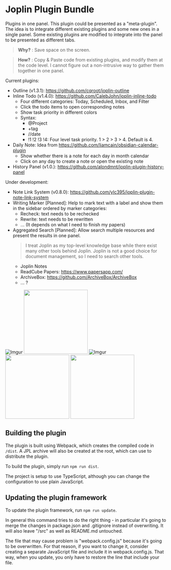 # Joplin Plugin Bundle

Plugins in one panel. This plugin could be presented as a "meta-plugin". The idea is to integrate different existing plugins and some new ones in a single panel. Some existing plugins are modified to integrate into the panel to be presented as different tabs. 

> **Why?** : Save space on the screen.

> **How?** : Copy & Paste code from existing plugins, and modify them at the code level. I cannot figure out a non-intrusive way to gather them together in one panel.

Current plugins:

* Outline (v1.3.1): https://github.com/cqroot/joplin-outline
* Inline Todo (v1.4.0): https://github.com/CalebJohn/joplin-inline-todo
  * Four different categories: Today, Scheduled, Inbox, and Filter
  * Click the todo items to open corresponding notes
  * Show task priority in different colors
  * Syntax:
    * @Project
    * +tag
    * //date
    * !1 !2 !3 !4: Four level task priority. 1 > 2 > 3 > 4. Default is 4.
* Daily Note: Idea from https://github.com/liamcain/obsidian-calendar-plugin
  * Show whether there is a note for each day in month calendar
  * Click on any day to create a note or open the existing note
* History Panel (v1.0.): https://github.com/alondmnt/joplin-plugin-history-panel

Under development:

* Note Link System (v0.8.0): https://github.com/ylc395/joplin-plugin-note-link-system
* Writing Marker [Planned]: Help to mark text with a label and show them in the sidebar ordered by marker categories:
  * Recheck: text needs to be rechecked
  * Rewrite: text needs to be rewritten
  * ... (It depends on what I need to finish my papers)
* Aggregated Search [Planned]: Allow search multiple resources and present the results in one panel.
  > I treat Joplin as my top-level knowledge base while there exist many other tools behind Joplin. Joplin is not a good choice for document management, so I need to search other tools.
  * Joplin Notes
  * ReadCube Papers: https://www.papersapp.com/
  * ArchiveBox: https://github.com/ArchiveBox/ArchiveBox
  * ... ?

![Imgur](https://i.imgur.com/yfcsNDb.gif)
<img src="https://i.imgur.com/7cMUBOj.gif" width="200px"></img>
![Imgur](https://i.imgur.com/h7fP8iq.gif)
<img src="./screenshot/dailynote.png" width="200px"></img>
<img src="./screenshot/history.png" width="200px"></img>

## Building the plugin

The plugin is built using Webpack, which creates the compiled code in `/dist`. A JPL archive will also be created at the root, which can use to distribute the plugin.

To build the plugin, simply run `npm run dist`.

The project is setup to use TypeScript, although you can change the configuration to use plain JavaScript.

## Updating the plugin framework

To update the plugin framework, run `npm run update`.

In general this command tries to do the right thing - in particular it's going to merge the changes in package.json and .gitignore instead of overwriting. It will also leave "/src" as well as README.md untouched.

The file that may cause problem is "webpack.config.js" because it's going to be overwritten. For that reason, if you want to change it, consider creating a separate JavaScript file and include it in webpack.config.js. That way, when you update, you only have to restore the line that include your file.
